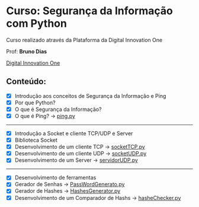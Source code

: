 # Curso: Segurança da Informação com Python
 
Curso realizado através da Plataforma da Digital Innovation One

Prof: **Bruno Dias**

[Digital Innovation One](web.digitalinnovation.one)

## Conteúdo:

* [x] Introdução aos conceitos de Segurança da Informação e Ping
* [x] Por que Python? 
* [x] O que é Segurança da Informação? 
* [x] O que é Ping? -> [ping.py](ping.py)
<hr>

* [x] Introdução a Socket e cliente TCP/UDP e Server 
* [x] Biblioteca Socket
* [x] Desenvolvimento de um cliente TCP -> [socketTCP.py](socketTCP.py)
* [x] Desenvolvimento de um cliente UDP -> [socketUDP.py](socketUDP.py) 
* [x] Desenvolvimento de um Server -> [servidorUDP.py](servidorUDP.py) 
<hr>

* [x] Desenvolvimento de ferramentas 
* [x] Gerador de Senhas -> [PassWordGenerato.py](PassWordGenerato.py) 
* [x] Gerador de Hashes -> [HashesGenerator.py](HashesGenerator.py) 
* [x] Desenvolvimento de um Comparador de Hashs -> [hasheChecker.py](hasheChecker.py)